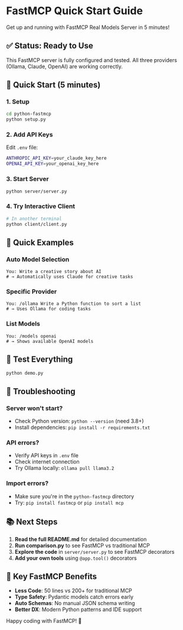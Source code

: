 # FastMCP Quick Start Guide

Get up and running with FastMCP Real Models Server in 5 minutes!

## ✅ Status: Ready to Use
This FastMCP server is fully configured and tested. All three providers (Ollama, Claude, OpenAI) are working correctly.

## 🚀 Quick Start (5 minutes)

### 1. Setup
```bash
cd python-fastmcp
python setup.py
```

### 2. Add API Keys
Edit `.env` file:
```bash
ANTHROPIC_API_KEY=your_claude_key_here
OPENAI_API_KEY=your_openai_key_here
```

### 3. Start Server
```bash
python server/server.py
```

### 4. Try Interactive Client
```bash
# In another terminal
python client/client.py
```

## 💬 Quick Examples

### Auto Model Selection
```
You: Write a creative story about AI
# → Automatically uses Claude for creative tasks
```

### Specific Provider
```
You: /ollama Write a Python function to sort a list
# → Uses Ollama for coding tasks
```

### List Models
```
You: /models openai
# → Shows available OpenAI models
```

## 🧪 Test Everything
```bash
python demo.py
```

## 🔧 Troubleshooting

### Server won't start?
- Check Python version: `python --version` (need 3.8+)
- Install dependencies: `pip install -r requirements.txt`

### API errors?
- Verify API keys in `.env` file
- Check internet connection
- Try Ollama locally: `ollama pull llama3.2`

### Import errors?
- Make sure you're in the `python-fastmcp` directory
- Try: `pip install fastmcp` or `pip install mcp`

## 📚 Next Steps

1. **Read the full README.md** for detailed documentation
2. **Run comparison.py** to see FastMCP vs traditional MCP
3. **Explore the code** in `server/server.py` to see FastMCP decorators
4. **Add your own tools** using `@app.tool()` decorators

## 🎯 Key FastMCP Benefits

- **Less Code**: 50 lines vs 200+ for traditional MCP
- **Type Safety**: Pydantic models catch errors early
- **Auto Schemas**: No manual JSON schema writing
- **Better DX**: Modern Python patterns and IDE support

Happy coding with FastMCP! 🚀